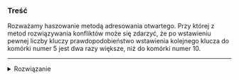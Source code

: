 ### Treść
Rozważamy haszowanie metodą adresowania otwartego. 
Przy której z metod rozwiązywania konfliktów może się zdarzyć, że po wstawieniu pewnej liczby kluczy prawdopodobieństwo wstawienia kolejnego klucza do komórki numer 5 jest dwa razy większe, niż do komórki numer 10.

------
<details><summary>Rozwiązanie</summary>
<p>
    
W metodzie liniowej.
Wtedy gdy będziemy mieli nagrobek w komórce 4 i nie będzie nagrobka w komórce 9.
